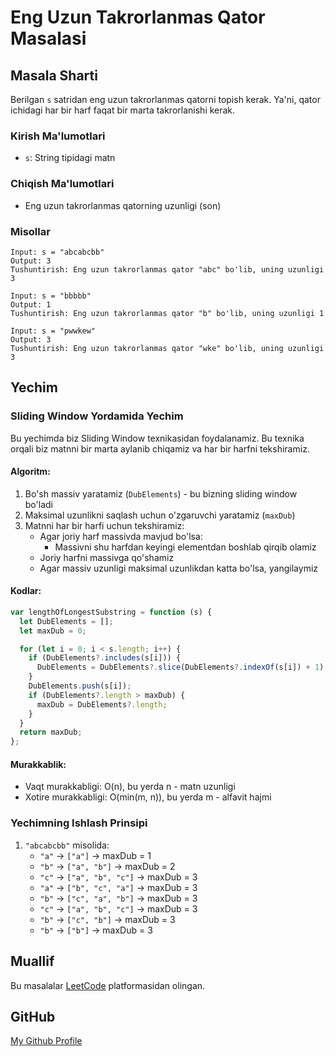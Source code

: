# Eng Uzun Takrorlanmas Qator Masalasi

## Masala Sharti

Berilgan `s` satridan eng uzun takrorlanmas qatorni topish kerak. Ya'ni, qator ichidagi har bir harf faqat bir marta takrorlanishi kerak.

### Kirish Ma'lumotlari

- `s`: String tipidagi matn

### Chiqish Ma'lumotlari

- Eng uzun takrorlanmas qatorning uzunligi (son)

### Misollar

```
Input: s = "abcabcbb"
Output: 3
Tushuntirish: Eng uzun takrorlanmas qator "abc" bo'lib, uning uzunligi 3

Input: s = "bbbbb"
Output: 1
Tushuntirish: Eng uzun takrorlanmas qator "b" bo'lib, uning uzunligi 1

Input: s = "pwwkew"
Output: 3
Tushuntirish: Eng uzun takrorlanmas qator "wke" bo'lib, uning uzunligi 3
```

## Yechim

### Sliding Window Yordamida Yechim

Bu yechimda biz Sliding Window texnikasidan foydalanamiz. Bu texnika orqali biz matnni bir marta aylanib chiqamiz va har bir harfni tekshiramiz.

#### Algoritm:

1. Bo'sh massiv yaratamiz (`DubElements`) - bu bizning sliding window bo'ladi
2. Maksimal uzunlikni saqlash uchun o'zgaruvchi yaratamiz (`maxDub`)
3. Matnni har bir harfi uchun tekshiramiz:
   - Agar joriy harf massivda mavjud bo'lsa:
     - Massivni shu harfdan keyingi elementdan boshlab qirqib olamiz
   - Joriy harfni massivga qo'shamiz
   - Agar massiv uzunligi maksimal uzunlikdan katta bo'lsa, yangilaymiz

#### Kodlar:

```javascript
var lengthOfLongestSubstring = function (s) {
  let DubElements = [];
  let maxDub = 0;

  for (let i = 0; i < s.length; i++) {
    if (DubElements?.includes(s[i])) {
      DubElements = DubElements?.slice(DubElements?.indexOf(s[i]) + 1);
    }
    DubElements.push(s[i]);
    if (DubElements?.length > maxDub) {
      maxDub = DubElements?.length;
    }
  }
  return maxDub;
};
```

#### Murakkablik:

- Vaqt murakkabligi: O(n), bu yerda n - matn uzunligi
- Xotire murakkabligi: O(min(m, n)), bu yerda m - alfavit hajmi

### Yechimning Ishlash Prinsipi

1. `"abcabcbb"` misolida:
   - `"a"` -> `["a"]` -> maxDub = 1
   - `"b"` -> `["a", "b"]` -> maxDub = 2
   - `"c"` -> `["a", "b", "c"]` -> maxDub = 3
   - `"a"` -> `["b", "c", "a"]` -> maxDub = 3
   - `"b"` -> `["c", "a", "b"]` -> maxDub = 3
   - `"c"` -> `["a", "b", "c"]` -> maxDub = 3
   - `"b"` -> `["c", "b"]` -> maxDub = 3
   - `"b"` -> `["b"]` -> maxDub = 3

## Muallif

Bu masalalar [LeetCode](https://leetcode.com) platformasidan olingan.

## GitHub

[My Github Profile](https://github.com/uzhojiakbar)
